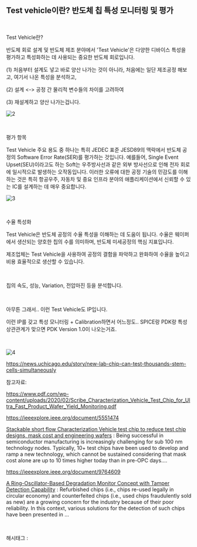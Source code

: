 ## Test vehicle이란? 반도체 칩 특성 모니터링 및 평가

​

Test Vehicle란?

반도체 회로 설계 및 반도체 제조 분야에서 'Test Vehicle'은 다양한 디바이스 특성을 평가하고 특성화하는 데 사용되는 중요한 반도체 회로입니다.

(1) 처음부터 설계도 넣고 바로 양산 나가는 것이 아니라, 처음에는 일단 제조공정 해보고, 여기서 나온 특성을 분석하고,

(2) 설계 <-> 공정 간 물리적 변수들의 차이를 고려하여

(3) 재설계하고 양산 나가는겁니다.

![2](/asset/img/223479912721/2.png)

​

평가 항목

Test Vehicle 주요 용도 중 하나는 특히 JEDEC 표준 JESD89의 맥락에서 반도체 공정의 Software Error Rate(SER)를 평가하는 것입니다. 예를들어, Single Event Upset(SEU)이라고도 하는 Soft는 우주방사선과 같은 외부 방사선으로 인해 전자 회로에 일시적으로 발생하는 오작동입니다. 이러한 오류에 대한 공정 기술의 민감도를 이해하는 것은 특히 항공우주, 자동차 및 중요 인프라 분야의 애플리케이션에서 신뢰할 수 있는 IC를 설계하는 데 매우 중요합니다.

![3](/asset/img/223479912721/3.png)

​

수율 특성화

Test Vehicle은 반도체 공정의 수율 특성을 이해하는 데 도움이 됩니다. 수율은 웨이퍼에서 생산되는 양호한 칩의 수를 의미하며, 반도체 미세공정의 핵심 지표입니다.

제조업체는 Test Vehicle을 사용하여 공정의 결함을 파악하고 완화하여 수율을 높이고 비용 효율적으로 생산할 수 있습니다.

​

칩의 속도, 성능, Variation, 전압마진 등을 분석합니다.

​

아무튼 그래서.. 이런 Test Vehicle도 IP입니다.

이런 IP를 갖고 특성 모니터링 + Calibration하면서 어느정도.. SPICE랑 PDK랑 특성 상관관계가 맞으면 PDK Version 1.0이 나오는거죠.

​

![4](/asset/img/223479912721/4.png)

https://news.uchicago.edu/story/new-lab-chip-can-test-thousands-stem-cells-simultaneously​

참고자료:

https://www.pdf.com/wp-content/uploads/2020/02/Scribe_Characterization_Vehicle_Test_Chip_for_Ultra_Fast_Product_Wafer_Yield_Monitoring.pdf

https://ieeexplore.ieee.org/document/5551474

[Stackable short flow Characterization Vehicle test chip to reduce test chip designs, mask cost and engineering wafers](https://ieeexplore.ieee.org/document/5551474) : Being successful in semiconductor manufacturing is increasingly challenging for sub 100 nm technology nodes. Typically, 10+ test chips have been used to develop and ramp a new technology, which cannot be sustained considering that mask cost alone are up to 10 times higher today than in pre-OPC days....

https://ieeexplore.ieee.org/document/9764609

[A Ring-Oscillator-Based Degradation Monitor Concept with Tamper Detection Capability](https://ieeexplore.ieee.org/document/9764609) : Refurbished chips (i.e., chips re-used legally in circular economy) and counterfeited chips (i.e., used chips fraudulently sold as new) are a growing concern for the industry because of their poor reliability. In this context, various solutions for the detection of such chips have been presented in ...

​

 해시태그 : 